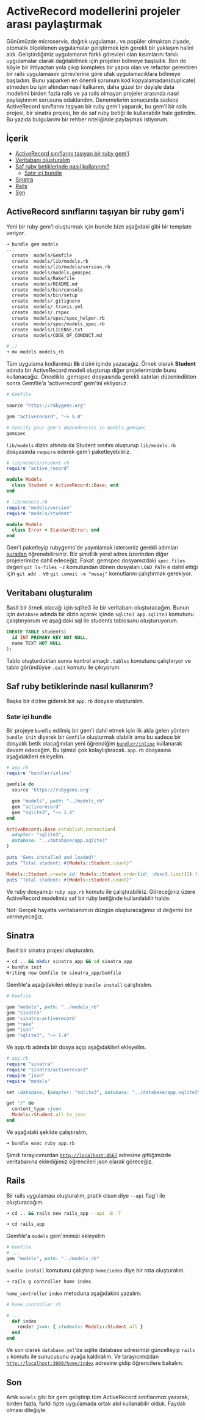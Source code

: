 # ActiveRecord modellerini projeler arası paylaştırmak

Günümüzde microservis, dağıtık uygulamar.. vs popüler olmaktan ziyade, otomatik ölçeklenen uygulamalar geliştirmek için gerekli bir yaklaşım halini aldı. Geliştirdiğimiz uygulamanın farklı görevleri olan kısımlarını farklı uygulamalar olarak dağıtabilmek için projeleri bölmeye başladık. Ben de böyle bir ihtiyaçtan yola çıkıp kompleks bir yapısı olan ve refactor gerektiren bir rails uygulamasını görevlerine göre ufak uygulamacıklara bölmeye başladım. Bunu yaparken en önemli sorunum kod kopyalamadan(duplicate) etmeden bu işin altından nasıl kalkarım, daha güzel bir deyişle data modelimi birden fazla rails ve ya rails olmayan projeler arasında nasıl paylaştırırım sorusuna odaklandım. Denemelerim sonucunda sadece ActiveRecord sınıflarını taşıyan bir ruby gem'i yaparak, bu gem'i bir rails projesi, bir sinatra projesi, bir de saf ruby betiği ile kullanabilir hale getirdim. Bu yazıda bulgularımı bir rehber niteliğinde paylaşmak istiyorum.

## İçerik

- [ActiveRecord sınıflarını taşıyan bir ruby gem'i](#activerecord-sınıflarını-taşıyan-bir-ruby-gemi)
- [Veritabanı oluşturalım](#veritabanı-oluşturalım)
- [Saf ruby betiklerinde nasıl kullanırım?](#saf-ruby-betiklerinde-nasıl-kullanırım)
  - [Satır içi bundle](#satır-içi-bundle)
- [Sinatra](#sinatra)
- [Rails](#rails)
- [Son](#son)

## ActiveRecord sınıflarını taşıyan bir ruby gem'i

Yeni bir ruby gem'i oluşturmak için bundle bize aşağıdaki gibi bir template veriyor.

```bash
➜ bundle gem models
...
  create  models/Gemfile
  create  models/lib/models.rb
  create  models/lib/models/version.rb
  create  models/models.gemspec
  create  models/Rakefile
  create  models/README.md
  create  models/bin/console
  create  models/bin/setup
  create  models/.gitignore
  create  models/.travis.yml
  create  models/.rspec
  create  models/spec/spec_helper.rb
  create  models/spec/models_spec.rb
  create  models/LICENSE.txt
  create  models/CODE_OF_CONDUCT.md
```

```bash
# :)
➜ mv models models_rb
```

Tüm uygulama kodlarımızı **lib** dizini içinde yazacağız. Örnek olarak **Student** adında bir ActiveRecord modeli oluşturup diğer projelerimizde bunu kullanacağız. Öncelikle .gemspec dosyasında gerekli satırları düzenledikten sonra Gemfile'a 'activerecord' gem'ini ekliyoruz.

```ruby
# Gemfile

source "https://rubygems.org"

gem "activerecord", "~> 5.0"

# Specify your gem's dependencies in models.gemspec
gemspec
```

`lib/models` dizini altında da Student sınıfını oluşturup `lib/models.rb` dosyasında `require` ederek gem'i paketleyebiliriz.

```ruby
# lib/models/student.rb
require "active_record"

module Models
  class Student < ActiveRecord::Base; end
end
```

```ruby
# lib/models.rb
require "models/version"
require "models/student"

module Models
  class Error < StandardError; end
end
```

Gem'i paketleyip rubygems'de yayınlamak isterseniz gerekli adımları [şuradan](https://guides.rubygems.org/publishing/) öğrenebilirsiniz. Biz şimdilik yerel adres üzerinden diğer projelerimize dahil edeceğiz. Fakat .gemspec dosyamızdaki `spec.files` değeri `git ls-files -z` komutundan dönen dosyaları `LOAD_PATH` e dahil ettiği için `git add .` ve `git commit -m "mesaj"` komutlarını çalıştırmak gerekiyor.

## Veritabanı oluşturalım

Basit bir örnek olacağı için sqlite3 ile bir veritabanı oluşturacağım. Bunun için `database` adında bir dizin açarak içinde `sqlite3 app.sqlite3` komutunu çalıştırıyorum ve aşağıdaki sql ile students tablosunu oluşturuyorum.

```sql
CREATE TABLE students(
  id INT PRIMARY KEY NOT NULL,
  name TEXT NOT NULL
);
```

Tablo oluşturduktan sonra kontrol amaçlı `.tables` komutunu çalıştırıyor ve tablo göründüyse `.quit` komutu ile çıkıyorum.

## Saf ruby betiklerinde nasıl kullanırım?

Başka bir dizine giderek bir `app.rb` dosyası oluşturalım.

### Satır içi bundle

Bir projeye `bundle` edilmiş bir gem'i dahil etmek için ilk akla gelen yöntem `bundle init` diyerek bir `Gemfile` oluşturmak olabilir ama bu sadece bir dosyalık betik olacağından yeni öğrendiğim [`bundler/inline`](https://bundler.io/v2.0/guides/bundler_in_a_single_file_ruby_script.html) kullanarak devam edeceğim. Bu işimizi çok kolaylıştıracak. `app.rb` dosyasına aşağıdakileri ekleyelim.

```ruby
# app.rb
require 'bundler/inline'

gemfile do
  source 'https://rubygems.org'

  gem "models", path: "../models_rb"
  gem "activerecord"
  gem "sqlite3", "~> 1.4"
end

ActiveRecord::Base.establish_connection(
  adapter: "sqlite3",
  database: "../database/app.sqlite3"
)

puts 'Gems installed and loaded!'
puts "Total student: #{Models::Student.count}"

Models::Student.create id: Models::Student.order(id: :desc).limit(1).first.id + 1, name: "murat"
puts "Total student: #{Models::Student.count}"
```

Ve ruby dosyamızı `ruby app.rb` komutu ile çalıştırabiliriz. Göreceğiniz üzere ActiveRecord modelimiz saf bir ruby betiğinde kullanılabilir halde.

Not: Gerçek hayatta veritabanımızı düzgün oluşturacağımız id değerini biz vermeyeceğiz.

## Sinatra

Basit bir sinatra projesi oluşturalım.

```bash
➜ cd .. && mkdir sinatra_app && cd sinatra_app
➜ bundle init
Writing new Gemfile to sinatra_app/Gemfile
```

Gemfile'a aşağıdakileri ekleyip `bundle install` çalıştıralım.

```ruby
# Gemfile

gem "models", path: "../models_rb"
gem "sinatra"
gem 'sinatra-activerecord'
gem "rake"
gem "json"
gem "sqlite3", "~> 1.4"
```

Ve app.rb adında bir dosya açıp aşağıdakileri ekleyelim.

```ruby
# app.rb
require "sinatra"
require "sinatra/activerecord"
require "json"
require "models"

set :database, {adapter: "sqlite3", database: "../database/app.sqlite3"}

get "/" do
  content_type :json
  Models::Student.all.to_json
end
```

Ve aşağıdaki şekilde çalıştıralım,

```bash
➜ bundle exec ruby app.rb
```

Şimdi tarayıcımızdan [`http://localhost:4567`](http://localhost:4567) adresine gittiğimizde veritabanına eklediğimiz öğrencileri json olarak göreceğiz.

## Rails

Bir rails uygulaması oluşturalım, pratik olsun diye `--api` flag'i ile oluşturacağım.

```bash
➜ cd .. && rails new rails_app --api -B -T

➜ cd rails_app
```

Gemfile'a `models` gem'imimizi ekleyelim

```ruby
# Gemfile
# ...
gem "models", path: "../models_rb"
```

`bundle install` komutunu çalıştırıp `home/index` diye bir rota oluşturalım.

```bash
➜ rails g controller home index
```

`home_controller` `index` metoduna aşağıdakini yazalım.

```ruby
# home_controller.rb

# ...
  def index
    render json: { students: Models::Student.all }
  end
end
```

Ve son olarak `database.yml`'da sqlite database adresimizi güncelleyip `rails s` komutu ile sunucusunu ayağa kaldıralım. Ve tarayıcımızdan [`http://localhost:3000/home/index`](http://localhost:3000/home/index) adresine gidip öğrencilere bakalım.

## Son

Artık `models` gibi bir gem geliştirip tüm ActiveRecord sınıflarımızı yazarak, birden fazla, farklı tipte uygulamada ortak akıl kullanabilir olduk. Faydalı olması dileğiyle.
